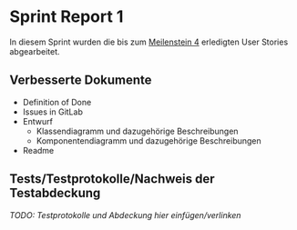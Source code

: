 # Sprint Report 1

In diesem Sprint wurden die bis zum [Meilenstein 4](meilenstein-url) erledigten User Stories abgearbeitet.

## Verbesserte Dokumente

- Definition of Done
- Issues in GitLab
- Entwurf
 	- Klassendiagramm und dazugehörige Beschreibungen
 	- Komponentendiagramm und dazugehörige Beschreibungen
- Readme

## Tests/Testprotokolle/Nachweis der Testabdeckung

*TODO: Testprotokolle und Abdeckung hier einfügen/verlinken*